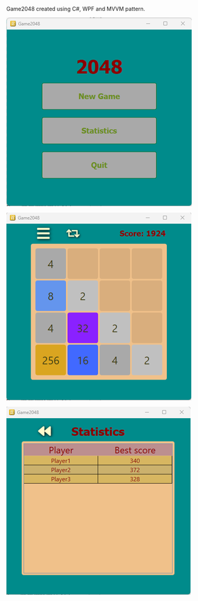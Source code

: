 Game2048 created using C#, WPF and MVVM pattern.

![Alt text](Screenshots/menu.png?raw=true "menu")

![Alt text](Screenshots/game.png?raw=true "game")

![Alt text](Screenshots/statistics.png?raw=true "statistics")
